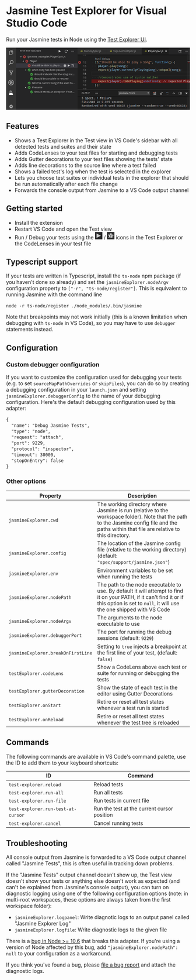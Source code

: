 # Jasmine Test Explorer for Visual Studio Code

Run your Jasmine tests in Node using the 
[Test Explorer UI](https://marketplace.visualstudio.com/items?itemName=hbenl.vscode-test-explorer).

![Screenshot](img/screenshot.png)

## Features
* Shows a Test Explorer in the Test view in VS Code's sidebar with all detected tests and suites and their state
* Adds CodeLenses to your test files for starting and debugging tests
* Adds Gutter decorations to your test files showing the tests' state
* Adds line decorations to the source line where a test failed
* Shows a failed test's log when the test is selected in the explorer
* Lets you choose test suites or individual tests in the explorer that should be run automatically after each file change
* Forwards the console output from Jasmine to a VS Code output channel

## Getting started
* Install the extension
* Restart VS Code and open the Test view
* Run / Debug your tests using the ![Run](img/run.png) / ![Debug](img/debug.png) icons in the Test Explorer or the CodeLenses in your test file

## Typescript support
If your tests are written in Typescript, install the `ts-node` npm package (if you haven't done so already) and set the `jasmineExplorer.nodeArgv` configuration property to `["-r", "ts-node/register"]`.
This is equivalent to running Jasmine with the command line 
```
node -r ts-node/register ./node_modules/.bin/jasmine
```
Note that breakpoints may not work initially (this is a known limitation when debugging with `ts-node` in VS Code), so you may have to use `debugger` statements instead.

## Configuration

### Custom debugger configuration

If you want to customize the configuration used for debugging your tests (e.g. to set `sourceMapPathOverrides`
or `skipFiles`), you can do so by creating a debugging configuration in your `launch.json` and setting
`jasmineExplorer.debuggerConfig` to the name of your debugging configuration.
Here's the default debugging configuration used by this adapter:
```
{
  "name": "Debug Jasmine Tests",
  "type": "node",
  "request": "attach",
  "port": 9229,
  "protocol": "inspector",
  "timeout": 30000,
  "stopOnEntry": false
}
```

### Other options

Property                           | Description
-----------------------------------|---------------------------------------------------------------
`jasmineExplorer.cwd`              | The working directory where Jasmine is run (relative to the workspace folder). Note that the path to the Jasmine config file and the paths within that file are relative to this directory.
`jasmineExplorer.config`           | The location of the Jasmine config file (relative to the working directory) (default: `"spec/support/jasmine.json"`)
`jasmineExplorer.env`              | Environment variables to be set when running the tests
`jasmineExplorer.nodePath`         | The path to the node executable to use. By default it will attempt to find it on your PATH, if it can't find it or if this option is set to `null`, it will use the one shipped with VS Code
`jasmineExplorer.nodeArgv`         | The arguments to the node executable to use
`jasmineExplorer.debuggerPort`     | The port for running the debug sessions (default: `9229`)
`jasmineExplorer.breakOnFirstLine` | Setting to `true` injects a breakpoint at the first line of your test, (default: `false`)
`testExplorer.codeLens`            | Show a CodeLens above each test or suite for running or debugging the tests
`testExplorer.gutterDecoration`    | Show the state of each test in the editor using Gutter Decorations
`testExplorer.onStart`             | Retire or reset all test states whenever a test run is started
`testExplorer.onReload`            | Retire or reset all test states whenever the test tree is reloaded

## Commands

The following commands are available in VS Code's command palette, use the ID to add them to your keyboard shortcuts:

ID                                 | Command
-----------------------------------|--------------------------------------------
`test-explorer.reload`             | Reload tests
`test-explorer.run-all`            | Run all tests
`test-explorer.run-file`           | Run tests in current file
`test-explorer.run-test-at-cursor` | Run the test at the current cursor position
`test-explorer.cancel`             | Cancel running tests

## Troubleshooting
All console output from Jasmine is forwarded to a VS Code output channel called "Jasmine Tests", this is often useful in tracking down problems.

If the "Jasmine Tests" output channel doesn't show up, the Test view doesn't show your tests or anything else doesn't work as expected (and can't be explained from Jasmine's console output), you can turn on diagnostic logging using one of the following configuration options
(note: in multi-root workspaces, these options are always taken from the first workspace folder):
* `jasmineExplorer.logpanel`: Write diagnotic logs to an output panel called "Jasmine Explorer Log"
* `jasmineExplorer.logfile`: Write diagnostic logs to the given file

There is a [bug in Node >= 10.6](https://github.com/nodejs/node/issues/21671) that breaks this adapter.
If you're using a version of Node affected by this bug, add `"jasmineExplorer.nodePath": null` to your configuration as a workaround.

If you think you've found a bug, please [file a bug report](https://github.com/hbenl/vscode-jasmine-test-adapter/issues) and attach the diagnostic logs.
